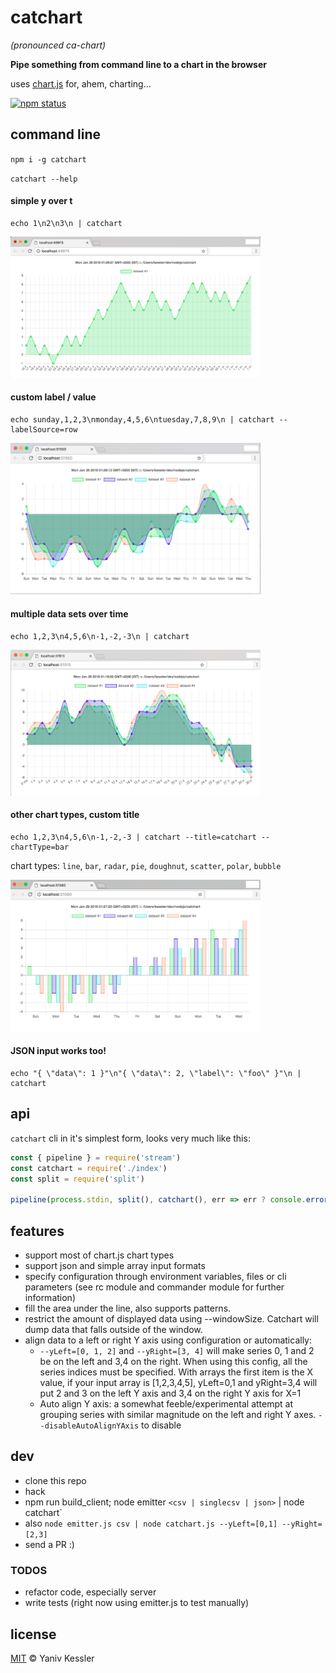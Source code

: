 # catchart
_(pronounced ca-chart)_

**Pipe something from command line to a chart in the browser**

uses [chart.js](http://www.chartjs.org/) for, ahem, charting...

[![npm status](http://img.shields.io/npm/v/catchart.svg?style=flat-square)](https://www.npmjs.org/package/catchart) 

## command line

`npm i -g catchart`

`catchart --help`

#### simple y over t
```
echo 1\n2\n3\n | catchart
```
<img src="/1.png?raw=true" width="400">

#### custom label / value
```
echo sunday,1,2,3\nmonday,4,5,6\ntuesday,7,8,9\n | catchart --labelSource=row
```
<img src="/2.png?raw=true" width="400">

#### multiple data sets over time
```
echo 1,2,3\n4,5,6\n-1,-2,-3\n | catchart
```
<img src="/3.png?raw=true" width="400">

#### other chart types, custom title
```
echo 1,2,3\n4,5,6\n-1,-2,-3 | catchart --title=catchart --chartType=bar
```
chart types: `line`, `bar`, `radar`, `pie`, `doughnut`, `scatter`, `polar`, `bubble`

<img src="/4.png?raw=true" width="400">

#### JSON input works too!
```
echo "{ \"data\": 1 }"\n"{ \"data\": 2, \"label\": \"foo\" }"\n | catchart
```

## api
`catchart` cli in it's simplest form, looks very much like this:

```js
const { pipeline } = require('stream')
const catchart = require('./index')
const split = require('split')

pipeline(process.stdin, split(), catchart(), err => err ? console.error(err) : undefined)
```

## features
- support most of chart.js chart types
- support json and simple array input formats
- specify configuration through environment variables, files or cli parameters (see rc module and commander module for further information)
- fill the area under the line, also supports patterns.
- restrict the amount of displayed data using --windowSize. Catchart will dump data that falls outside of the window.
- align data to a left or right Y axis using configuration or automatically:
  * `--yLeft=[0, 1, 2]` and `--yRight=[3, 4]` will make series 0, 1 and 2 be on the left and 3,4 on the right. When using this config, all the series indices must be specified. With arrays the first item is the X value, if your input array is [1,2,3,4,5], yLeft=0,1 and yRight=3,4 will put 2 and 3 on the left Y axis and 3,4 on the right Y axis for X=1
  * Auto align Y axis: a somewhat feeble/experimental attempt at grouping series with similar magnitude on the left and right Y axes. `--disableAutoAlignYAxis` to disable 

## dev
- clone this repo
- hack
- npm run build_client; node emitter `<csv | singlecsv | json>` | node catchart`
- also `node emitter.js csv | node catchart.js --yLeft=[0,1] --yRight=[2,3]`
- send a PR :)

### TODOS
- refactor code, especially server
- write tests (right now using emitter.js to test manually)

## license

[MIT](http://opensource.org/licenses/MIT) © Yaniv Kessler
